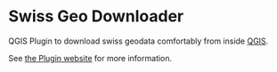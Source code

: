 # Swiss Geo Downloader 
QGIS Plugin to download swiss geodata comfortably from inside [QGIS](https://qgis.org).

See [the Plugin website](https://pimoll.github.io/swissgeodownloader/) for more information.
